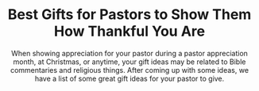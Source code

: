 ---
layout: post
title: Best Gifts for Pastors to Show Them How Thankful You Are
subtitle: When showing appreciation for your pastor during a pastor appreciation month, at Christmas, or anytime, your gift ideas may be related to Bible commentaries and religious things.  After coming up with some ideas,  we have a list of some great gift ideas for your pastor to give.
header-img: "img/post/2023/09/copied/medium_gifts_for_pastors_6dde5e477b.png"
header-style: text
permalink: "/gifts-for-pastors/"
catalog: true
tags:
  - Recipients 
  - Men
---    